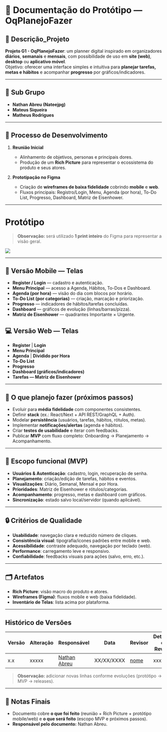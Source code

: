 # 📑 Documentação do Protótipo — **OqPlanejoFazer**

## 📌 Descrição_Projeto
**Projeto G1 - OqPlanejoFazer**: um planner digital inspirado em organizadores **diários**, **semanais** e **mensais**, com possibilidade de uso em **site (web)**, **desktop** ou **aplicativo móvel**.  
Objetivo: oferecer uma interface simples e intuitiva para **planejar tarefas, metas e hábitos** e acompanhar **progresso** por gráficos/indicadores.

---

## 👥 Sub Grupo
- **Nathan Abreu (Nateejpg)**
- **Mateus Siqueira**
- **Matheus Rodrigues**

---

## 🧭 Processo de Desenvolvimento
1. **Reunião Inicial**
   - Alinhamento de objetivos, personas e principais dores.
   - Produção de um **Rich Picture** para representar o ecossistema do produto e seus atores.

2. **Prototipação no Figma**
   - Criação de **wireframes de baixa fidelidade** cobrindo **mobile** e **web**.
   - Fluxos principais: Registro/Login, Menu, Agenda (por hora), To-Do List, Progresso, Dashboard, Matriz de Eisenhower.

---

# Protótipo

> **Observação:** será utilizado **1 print inteiro** do Figma para representar a visão geral.

<img src="/Assets/img/Figma.png">

---

## 📱 Versão Mobile — Telas
- **Register / Login** — cadastro e autenticação.
- **Menu Principal** — acesso a Agenda, Hábitos, To-Dos e Dashboard.
- **Agenda (por hora)** — visão do dia com blocos por horário.
- **To-Do List (por categorias)** — criação, marcação e priorização.
- **Progresso** — indicadores de hábitos/tarefas concluídas.
- **Dashboard** — gráficos de evolução (linhas/barras/pizza).
- **Matriz de Eisenhower** — quadrantes Importante × Urgente.

## 💻 Versão Web — Telas
- **Register** | **Login**
- **Menu Principal**
- **Agenda** | **Dividido por Hora**
- **To-Do List**
- **Progresso**
- **Dashboard (gráficos/indicadores)**
- **Tarefas — Matriz de Eisenhower**

---

## 🎯 O que planejo fazer (próximos passos)
- Evoluir para **média fidelidade** com componentes consistentes.
- Definir **stack** (ex.: React/Next + API REST/GraphQL + Auth).
- Modelar **persistência** (usuários, tarefas, hábitos, rótulos, metas).
- Implementar **notificações/alertas** (agenda e hábitos).
- Criar **testes de usabilidade** e iterar com feedbacks.
- Publicar **MVP** com fluxo completo: Onboarding → Planejamento → Acompanhamento.

---

## 📐 Escopo funcional (MVP)
- **Usuários & Autenticação**: cadastro, login, recuperação de senha.
- **Planejamento**: criação/edição de tarefas, hábitos e eventos.
- **Visualizações**: Diário, Semanal, Mensal e por Hora.
- **Prioridades**: Matriz de Eisenhower e rótulos/categorias.
- **Acompanhamento**: progresso, metas e dashboard com gráficos.
- **Sincronização**: estado salvo local/servidor (quando aplicável).

---

## 🔒 Critérios de Qualidade
- **Usabilidade**: navegação clara e reduzido número de cliques.
- **Consistência visual**: tipografia/ícones padrões entre mobile e web.
- **Acessibilidade**: contraste adequado, navegação por teclado (web).
- **Performance**: carregamento leve e responsivo.
- **Confiabilidade**: feedbacks visuais para ações (salvo, erro, etc.).

---

## 🗂️ Artefatos
- **Rich Picture**: visão macro do produto e atores.
- **Wireframes (Figma)**: fluxos mobile e web (baixa fidelidade).
- **Inventário de Telas**: lista acima por plataforma.

---

## Histórico de Versões

| Versão | Alteração | Responsável | Data | Revisor | Detalhes da Revisão | Data da Revisão |
|--------|-----------|-------------|------|---------|----------------------|-----------------|
| x.x | xxxxx | [Nathan Abreu](https://github.com/nateejpg) | XX/XX/XXXX | [nome](https://github.com/USUARIOGIT) | xxxxx | XX/XX/XXXX |

> **Observação:** adicionar novas linhas conforme evoluções (protótipo → MVP → releases).

---

## 📎 Notas Finais
- Documento cobre **o que foi feito** (reunião + Rich Picture + protótipo mobile/web) e **o que será feito** (escopo MVP e próximos passos).
- **Responsável pelo documento:** Nathan Abreu.

